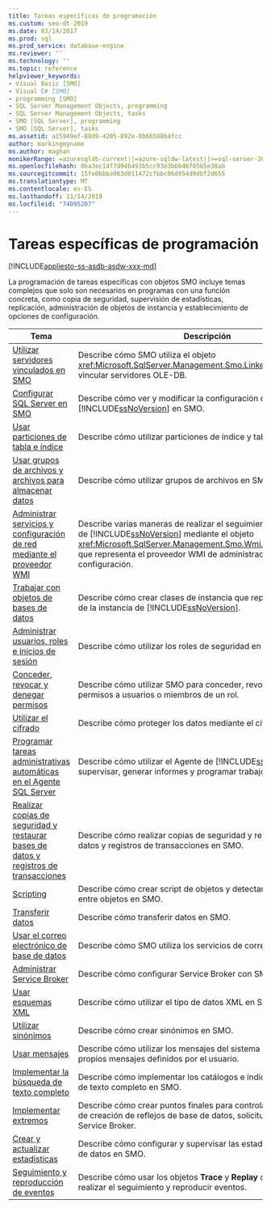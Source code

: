 ```yaml
---
title: Tareas específicas de programación
ms.custom: seo-dt-2019
ms.date: 03/14/2017
ms.prod: sql
ms.prod_service: database-engine
ms.reviewer: ''
ms.technology: ''
ms.topic: reference
helpviewer_keywords:
- Visual Basic [SMO]
- Visual C# [SMO]
- programming [SMO]
- SQL Server Management Objects, programming
- SQL Server Management Objects, tasks
- SMO [SQL Server], programming
- SMO [SQL Server], tasks
ms.assetid: a15949ef-88d9-4205-892e-0b66588b4fcc
author: markingmyname
ms.author: maghan
monikerRange: =azuresqldb-current||=azure-sqldw-latest||>=sql-server-2016||=sqlallproducts-allversions||>=sql-server-linux-2017||=azuresqldb-mi-current
ms.openlocfilehash: 0ba3ec14f7d94b493b5cc93e3b6b46f0565e38ab
ms.sourcegitcommit: 15fe0bbba963d011472cfbbc06d954d9dbf2d655
ms.translationtype: MT
ms.contentlocale: es-ES
ms.lasthandoff: 11/14/2019
ms.locfileid: "74095207"
---
```

# <a name="programming-specific-tasks"></a>Tareas específicas de programación
[!INCLUDE[appliesto-ss-asdb-asdw-xxx-md](../../../includes/appliesto-ss-asdb-asdw-xxx-md.md)]

  La programación de tareas específicas con objetos SMO incluye temas complejos que solo son necesarios en programas con una función concreta, como copia de seguridad, supervisión de estadísticas, replicación, administración de objetos de instancia y establecimiento de opciones de configuración.  
  
|Tema|Descripción|  
|-----------|-----------------|  
|[Utilizar servidores vinculados en SMO](../../../relational-databases/server-management-objects-smo/tasks/using-linked-servers-in-smo.md)|Describe cómo SMO utiliza el objeto <xref:Microsoft.SqlServer.Management.Smo.LinkedServer> para vincular servidores OLE-DB.|  
|[Configurar SQL Server en SMO](../../../relational-databases/server-management-objects-smo/tasks/configuring-sql-server-in-smo.md)|Describe cómo ver y modificar la configuración de la instancia de [!INCLUDE[ssNoVersion](../../../includes/ssnoversion-md.md)] en SMO.|  
|[Usar particiones de tabla e índice](../../../relational-databases/server-management-objects-smo/tasks/using-table-and-index-partitioning.md)|Describe cómo utilizar particiones de índice y tabla en SMO.|  
|[Usar grupos de archivos y archivos para almacenar datos](../../../relational-databases/server-management-objects-smo/tasks/using-filegroups-and-files-to-store-data.md)|Describe cómo utilizar grupos de archivos en SMO.|  
|[Administrar servicios y configuración de red mediante el proveedor WMI](../../../relational-databases/server-management-objects-smo/tasks/managing-services-and-network-settings-by-using-wmi-provider.md)|Describe varias maneras de realizar el seguimiento de la instancia de [!INCLUDE[ssNoVersion](../../../includes/ssnoversion-md.md)] mediante el objeto <xref:Microsoft.SqlServer.Management.Smo.Wmi.ManagedComputer> que representa el proveedor WMI de administración de configuración.|  
|[Trabajar con objetos de bases de datos](../../../relational-databases/server-management-objects-smo/tasks/creating-altering-and-removing-database-objects.md)|Describe cómo crear clases de instancia que representan objetos de la instancia de [!INCLUDE[ssNoVersion](../../../includes/ssnoversion-md.md)].|  
|[Administrar usuarios, roles e inicios de sesión](../../../relational-databases/server-management-objects-smo/tasks/managing-users-roles-and-logins.md)|Describe cómo utilizar los roles de seguridad en SMO.|  
|[Conceder, revocar y denegar permisos](../../../relational-databases/server-management-objects-smo/tasks/granting-revoking-and-denying-permissions.md)|Describe cómo utilizar SMO para conceder, revocar y denegar permisos a usuarios o miembros de un rol.|  
|[Utilizar el cifrado](../../../relational-databases/server-management-objects-smo/tasks/using-encryption.md)|Describe cómo proteger los datos mediante el cifrado en SMO.|  
|[Programar tareas administrativas automáticas en el Agente SQL Server](../../../relational-databases/server-management-objects-smo/tasks/scheduling-automatic-administrative-tasks-in-sql-server-agent.md)|Describe cómo utilizar el Agente de [!INCLUDE[ssNoVersion](../../../includes/ssnoversion-md.md)] para supervisar, generar informes y programar trabajos en SMO.|  
|[Realizar copias de seguridad y restaurar bases de datos y registros de transacciones](../../../relational-databases/server-management-objects-smo/tasks/backing-up-and-restoring-databases-and-transaction-logs.md)|Describe cómo realizar copias de seguridad y restaurar bases de datos y registros de transacciones en SMO.|  
|[Scripting](../../../relational-databases/server-management-objects-smo/tasks/scripting.md)|Describe cómo crear script de objetos y detectar dependencias entre objetos en SMO.|  
|[Transferir datos](../../../relational-databases/server-management-objects-smo/tasks/transferring-data.md)|Describe cómo transferir datos en SMO.|  
|[Usar el correo electrónico de base de datos](../../../relational-databases/server-management-objects-smo/tasks/using-database-mail.md)|Describe cómo SMO utiliza los servicios de correo electrónico.|  
|[Administrar Service Broker](../../../relational-databases/server-management-objects-smo/tasks/managing-service-broker.md)|Describe cómo configurar Service Broker con SMO.|  
|[Usar esquemas XML](../../../relational-databases/server-management-objects-smo/tasks/using-xml-schemas.md)|Describe cómo utilizar el tipo de datos XML en SMO.|  
|[Utilizar sinónimos](../../../relational-databases/server-management-objects-smo/tasks/using-synonyms.md)|Describe cómo crear sinónimos en SMO.|  
|[Usar mensajes](../../../relational-databases/server-management-objects-smo/tasks/using-messages.md)|Describe cómo utilizar los mensajes del sistema y cómo definir sus propios mensajes definidos por el usuario.|  
|[Implementar la búsqueda de texto completo](../../../relational-databases/server-management-objects-smo/tasks/implementing-full-text-search.md)|Describe cómo implementar los catálogos e índices de búsqueda de texto completo en SMO.|  
|[Implementar extremos](../../../relational-databases/server-management-objects-smo/tasks/implementing-endpoints.md)|Describe cómo crear puntos finales para controlar las cargas útiles de creación de reflejos de base de datos, solicitudes SOAP y Service Broker.|  
|[Crear y actualizar estadísticas](../../../relational-databases/server-management-objects-smo/tasks/creating-and-updating-statistics.md)|Describe cómo configurar y supervisar las estadísticas de una base de datos en SMO.|  
|[Seguimiento y reproducción de eventos](../../../relational-databases/server-management-objects-smo/tasks/tracing-and-replaying-events.md)|Describe cómo usar los objetos **Trace** y **Replay** de SMO para realizar el seguimiento y reproducir eventos.|  
  
  
